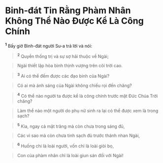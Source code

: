 

# Binh-đát Tin Rằng Phàm Nhân Không Thể Nào Được Kể Là Công Chính
<sup><b>1</b></sup> Bấy giờ Binh-đát người Su-a trả lời và nói:


> <sup><b>2</b></sup> Quyền thống trị và sự sợ hãi thuộc về Ngài;
>


> Ngài thiết lập hòa bình thịnh vượng trên cõi trời cao.
>


> <sup><b>3</b></sup> Ai có thể đếm được các đạo binh của Ngài?
>


> Có ai mà ánh sáng của Ngài không chiếu rọi đến chăng?
>


> <sup><b>4</b></sup> Có thể nào người ta được kể là công chính trước mặt Đức Chúa Trời chăng?
>


> Làm thể nào một người do phụ nữ sinh ra lại có thể được xem là trong sạch?
>


> <sup><b>5</b></sup> Kìa, ngay cả mặt trăng mà còn chưa trong sáng đủ,
>


> Các vì sao mà còn chưa tinh sạch đủ trước thánh nhan Ngài,
>


> <sup><b>6</b></sup> Huống chi là loài người, vốn chỉ là loài giòi bọ,
>


> Con của phàm nhân chỉ là loài giun sán đối với Ngài!
>

